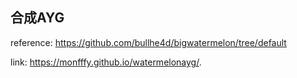 ## 合成AYG
reference: https://github.com/bullhe4d/bigwatermelon/tree/default  

link: https://monfffy.github.io/watermelonayg/.
